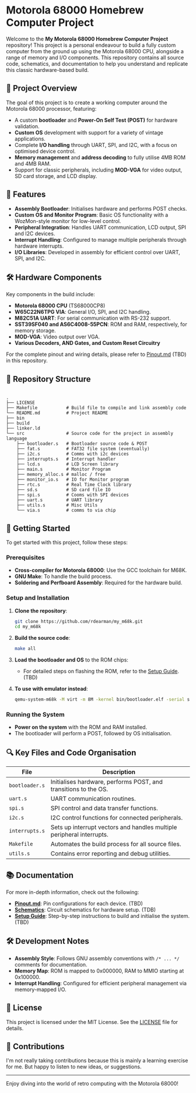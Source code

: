 
# Motorola 68000 Homebrew Computer Project

Welcome to the **My Motorola 68000 Homebrew Computer Project** repository! This project is a personal endeavour to build a fully custom computer from the ground up using the Motorola 68000 CPU, alongside a range of memory and I/O components. This repository contains all source code, schematics, and documentation to help you understand and replicate this classic hardware-based build.

## 📜 Project Overview

The goal of this project is to create a working computer around the Motorola 68000 processor, featuring:

- A custom **bootloader** and **Power-On Self Test (POST)** for hardware validation.
- **Custom OS** development with support for a variety of vintage applications.
- Complete **I/O handling** through UART, SPI, and I2C, with a focus on optimised device control.
- **Memory management** and **address decoding** to fully utilise 4MB ROM and 4MB RAM.
- Support for classic peripherals, including **MOD-VGA** for video output, SD card storage, and LCD display.


## 🎯 Features

- **Assembly Bootloader**: Initialises hardware and performs POST checks.
- **Custom OS and Monitor Program**: Basic OS functionality with a WozMon-style monitor for low-level control.
- **Peripheral Integration**: Handles UART communication, LCD output, SPI and I2C devices.
- **Interrupt Handling**: Configured to manage multiple peripherals through hardware interrupts.
- **I/O Libraries**: Developed in assembly for efficient control over UART, SPI, and I2C.

## 🛠️ Hardware Components

Key components in the build include:

- **Motorola 68000 CPU** (TS68000CP8)
- **W65C22N6TPG VIA**: General I/O, SPI, and I2C handling.
- **M82C51A UART**: For serial communication with RS-232 support.
- **SST39SF040 and AS6C4008-55PCN**: ROM and RAM, respectively, for memory storage.
- **MOD-VGA**: Video output over VGA.
- **Various Decoders, AND Gates, and Custom Reset Circuitry**

For the complete pinout and wiring details, please refer to [Pinout.md](Pinout.md) (TBD) in this repository.

## 📂 Repository Structure

```plaintext

.
├── LICENSE
├── Makefile           # Build file to compile and link assembly code
└── README.md          # Project README
├── bin
├── build
├── linker.ld
└── src                # Source code for the project in assembly language
    ├── bootloader.s   # Bootloader source code & POST
    ├── fat.s          # FAT32 file system (eventually)
    ├── i2c.s          # Comms with i2c devices 
    ├── interrupts.s   # Interrupt handler
    ├── lcd.s          # LCD Screen library
    ├── main.s         # Monitor Program
    ├── memory_alloc.s # malloc / free
    ├── monitor_io.s   # IO for Monitor program
    ├── rtc.s          # Real Time Clock library
    ├── sd.s           # SD card file IO
    ├── spi.s          # Cooms with SPI devices
    ├── uart.s         # UART library
    ├── utils.s        # Misc Utils
    └── via.s          # comms to via chip

```

## 🚀 Getting Started

To get started with this project, follow these steps:

### Prerequisites

- **Cross-compiler for Motorola 68000**: Use the GCC toolchain for M68K.
- **GNU Make**: To handle the build process.
- **Soldering and Perfboard Assembly**: Required for the hardware build.

### Setup and Installation

1. **Clone the repository**:
   ```bash
   git clone https://github.com/rdearman/my_m68k.git
   cd my_m68k
   ```

2. **Build the source code**:
   ```bash
   make all
   ```

3. **Load the bootloader and OS** to the ROM chips:
   - For detailed steps on flashing the ROM, refer to the [Setup Guide](docs/Setup.md). (TBD)

4. **To use with emulator instead**:
   ```bash
   qemu-system-m68k -M virt -m 8M -kernel bin/bootloader.elf -serial stdio -s -S 
   ```

### Running the System

- **Power on the system** with the ROM and RAM installed.
- The bootloader will perform a POST, followed by OS initialisation.

## 🔍 Key Files and Code Organisation

| File                | Description                                                                 |
|---------------------|-----------------------------------------------------------------------------|
| `bootloader.s`      | Initialises hardware, performs POST, and transitions to the OS.             |
| `uart.s`            | UART communication routines.                                                |
| `spi.s`             | SPI control and data transfer functions.                                    |
| `i2c.s`             | I2C control functions for connected peripherals.                            |
| `interrupts.s`      | Sets up interrupt vectors and handles multiple peripheral interrupts.       |
| `Makefile`          | Automates the build process for all source files.                           |
| `utils.s`           | Contains error reporting and debug utilities.                               |

## 📚 Documentation

For more in-depth information, check out the following:

- **[Pinout.md](docs/Pinout.md)**: Pin configurations for each device. (TBD)
- **[Schematics](docs/Schematics)**: Circuit schematics for hardware setup. (TDB)
- **[Setup Guide](docs/Setup.md)**: Step-by-step instructions to build and initialise the system. (TBD)

## 🛠️ Development Notes

- **Assembly Style**: Follows GNU assembly conventions with `/* ... */` comments for documentation.
- **Memory Map**: ROM is mapped to 0x000000, RAM to MMIO starting at 0x100000.
- **Interrupt Handling**: Configured for efficient peripheral management via memory-mapped I/O.

## 📜 License

This project is licensed under the MIT License. See the [LICENSE](LICENSE) file for details.

## 🤝 Contributions

I'm not really taking contributions because this is mainly a learning exercise for me. But happy to listen to new ideas, or suggestions. 

---

Enjoy diving into the world of retro computing with the Motorola 68000!
